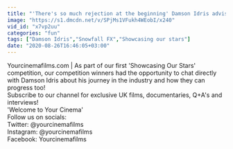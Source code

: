 ```yaml
---
title: "'There's so much rejection at the beginning' Damson Idris advising emerging actors! Showcasing Our Stars"
image: "https://s1.dmcdn.net/v/SPjMs1VFukh4WEobI/x240"
vid_id: "x7vp2uu"
categories: "fun"
tags: ["Damson Idris","Snowfall FX","Showcasing our stars"]
date: "2020-08-26T16:46:05+03:00"
---
```

Yourcinemafilms.com | As part of our first 'Showcasing Our Stars' competition, our competition winners had the opportunity to chat directly with Damson Idris about his journey in the industry and how they can progress too!  <br>Subscribe to our channel for exclusive UK films, documentaries, Q+A's and interviews!  <br>'Welcome to Your Cinema'  <br>Follow us on socials:  <br>Twitter: @yourcinemafilms  <br>Instagram: @yourcinemafilms  <br>Facebook: Yourcinemafilms  <br>
